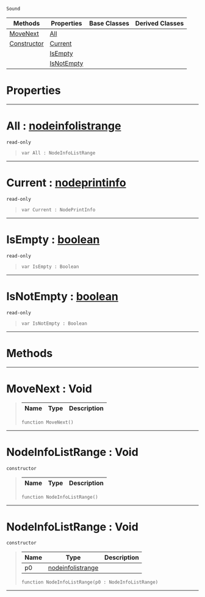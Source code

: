  `Sound`

|Methods|Properties|Base Classes|Derived Classes|
|---|---|---|---|
|[ MoveNext](https://github.com/PlasmaEngine/PlasmaDocs/tree/master/docs/C%2B%2B/code_reference/class_reference/nodeinfolistrange.markdown#movenext-void)|[ All](https://github.com/PlasmaEngine/PlasmaDocs/tree/master/docs/C%2B%2B/code_reference/class_reference/nodeinfolistrange.markdown#all-plasma-engine-document)| | |
|[ Constructor](https://github.com/PlasmaEngine/PlasmaDocs/tree/master/docs/C%2B%2B/code_reference/class_reference/nodeinfolistrange.markdown#nodeinfolistrange-void)|[ Current](https://github.com/PlasmaEngine/PlasmaDocs/tree/master/docs/C%2B%2B/code_reference/class_reference/nodeinfolistrange.markdown#current-plasma-engine-docu)| | |
| |[ IsEmpty](https://github.com/PlasmaEngine/PlasmaDocs/tree/master/docs/C%2B%2B/code_reference/class_reference/nodeinfolistrange.markdown#isempty-plasma-engine-docu)| | |
| |[ IsNotEmpty](https://github.com/PlasmaEngine/PlasmaDocs/tree/master/docs/C%2B%2B/code_reference/class_reference/nodeinfolistrange.markdown#isnotempty-plasma-engine-d)| | |


 #  Properties


---  
 #  All : [nodeinfolistrange](https://github.com/PlasmaEngine/PlasmaDocs/tree/master/docs/C%2B%2B/code_reference/class_reference/nodeinfolistrange.markdown)

 `read-only`

> 
> ``` lang=cpp, name=Lightning
> var All : NodeInfoListRange


---  
 #  Current : [nodeprintinfo](https://github.com/PlasmaEngine/PlasmaDocs/tree/master/docs/C%2B%2B/code_reference/class_reference/nodeprintinfo.markdown)

 `read-only`

> 
> ``` lang=cpp, name=Lightning
> var Current : NodePrintInfo


---  
 #  IsEmpty : [boolean](https://github.com/PlasmaEngine/PlasmaDocs/tree/master/docs/C%2B%2B/code_reference/lightning_base_types/boolean.markdown)

 `read-only`

> 
> ``` lang=cpp, name=Lightning
> var IsEmpty : Boolean


---  
 #  IsNotEmpty : [boolean](https://github.com/PlasmaEngine/PlasmaDocs/tree/master/docs/C%2B%2B/code_reference/lightning_base_types/boolean.markdown)

 `read-only`

> 
> ``` lang=cpp, name=Lightning
> var IsNotEmpty : Boolean


---  
 #  Methods


---  
 #  MoveNext : Void

> 
> |Name|Type|Description|
> |---|---|---|
> ``` lang=cpp, name=Lightning
> function MoveNext()
> ``` 


---  
 #  NodeInfoListRange : Void

 `constructor`

> 
> |Name|Type|Description|
> |---|---|---|
> ``` lang=cpp, name=Lightning
> function NodeInfoListRange()
> ``` 


---  
 #  NodeInfoListRange : Void

 `constructor`

> 
> |Name|Type|Description|
> |---|---|---|
> |p0|[nodeinfolistrange](https://github.com/PlasmaEngine/PlasmaDocs/tree/master/docs/C%2B%2B/code_reference/class_reference/nodeinfolistrange.markdown)| |
> ``` lang=cpp, name=Lightning
> function NodeInfoListRange(p0 : NodeInfoListRange)
> ``` 


---  
 

 